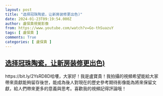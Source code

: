 ```yaml
---
layout: post
title: "选择冠珠陶瓷，让新房装修更出色)"
date: 2024-01-23T09:19:54.000Z
author: 盧保貴視覺影像
from: https://www.youtube.com/watch?v=Go-thSuazuY
tags: [ 盧保貴 ]
comments: True
categories: [ 盧保貴 ]
---
```

<!--1706001594000-->
[选择冠珠陶瓷，让新房装修更出色)](https://www.youtube.com/watch?v=Go-thSuazuY)
------

<div>
https://bit.ly/2YsRD8D哈嘍，大家好！我是盧寶貴！我拍攝的視頻希望能給大家帶來貢獻能夠留存後世，能成為後人對現在的歷史參考期待影像能為將來保留文獻，給人們帶來更多的意義與思考。喜歡我的視頻記得評論哦！
</div>
